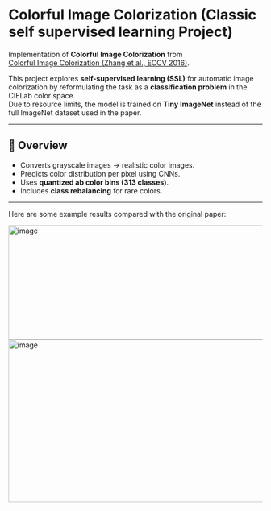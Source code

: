 # Colorful Image Colorization (Classic self supervised learning Project)

Implementation of **Colorful Image Colorization** from  
[Colorful Image Colorization (Zhang et al., ECCV 2016)](https://arxiv.org/abs/1603.08511).

This project explores **self-supervised learning (SSL)** for automatic image colorization by reformulating the task as a **classification problem** in the CIELab color space.  
Due to resource limits, the model is trained on **Tiny ImageNet** instead of the full ImageNet dataset used in the paper.

---

## 🚀 Overview
- Converts grayscale images → realistic color images.
- Predicts color distribution per pixel using CNNs.
- Uses **quantized ab color bins (313 classes)**.
- Includes **class rebalancing** for rare colors.
---
Here are some example results compared with the original paper:

<img width="713" height="227" alt="image" src="https://github.com/user-attachments/assets/edb58b6c-0da3-4f34-adfc-915d5da1293f" />
<img width="860" height="323" alt="image" src="https://github.com/user-attachments/assets/382ac71a-55da-42ff-a5ba-b4fe7a3ee98a" />

